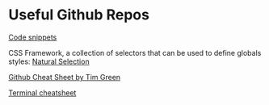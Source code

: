 # Useful Github Repos

[Code snippets](https://github.com/flexdinesh/code-cheatsheet/tree/master/CSS)

CSS Framework, a collection of selectors that can be used to define globals styles: [Natural Selection](https://github.com/frontaid/natural-selection)

[Github Cheat Sheet by Tim Green](https://github.com/tiimgreen/github-cheat-sheet)

[Terminal cheatsheet](https://github.com/0nn0/terminal-mac-cheatsheet)


